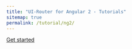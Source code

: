 ```yaml
---
title: "UI-Router for Angular 2 - Tutorials"
sitemap: true
permalink: /tutorial/ng2/
---
```


[Get started](helloworld)
